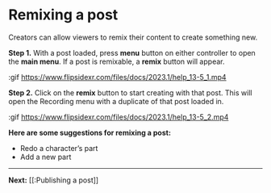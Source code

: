# Remixing a post

Creators can allow viewers to remix their content to create something new.

**Step 1.** With a post loaded, press **menu** button on either controller to open the **main menu**.  If a post is remixable, a **remix** button will appear.

:gif https://www.flipsidexr.com/files/docs/2023.1/help_13-5_1.mp4

**Step 2.** Click on the **remix** button to start creating with that post.  This will open the Recording menu with a duplicate of that post loaded in.

:gif https://www.flipsidexr.com/files/docs/2023.1/help_13-5_2.mp4

**Here are some suggestions for remixing a post:**

* Redo a character’s part 
* Add a new part 

---

**Next:** [[:Publishing a post]]
